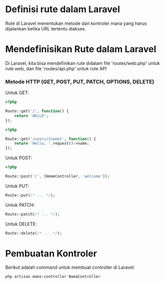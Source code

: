 # Definisi rute dalam Laravel

Rute di Laravel menentukan metode dari kontroler mana yang harus dijalankan ketika URL tertentu diakses.

# Mendefinisikan Rute dalam Laravel

Di Laravel, kita bisa mendefinikan rute didalam file 'routes/web.php' untuk rute web, dan file 'routes/api.php' untuk rute API

### Metode HTTP (GET, POST, PUT, PATCH, OPTIONS, DELETE)

Untuk GET: 

```php
<?php

Route::get('/', function() {
    return 'HELLO';
});

```
```php
<?php

Route::get('/users/{name}', function() {
    return 'Hello, '.request()->name;
});

```

Untuk POST: 

```php
<?php

Route::post('/', [HomeController, 'welcome']);

```

Untuk PUT: 

```php
Route::put(/* ... */);
```

Untuk PATCH: 

```php
Route::patch(/* ... */);
```

Untuk DELETE: 

```php
Route::delete(/* ... */);
```


# Pembuatan Kontroler

Berikut adalah command untuk membuat controller di Laravel:

```console
php artisan make:controller NamaController
```
